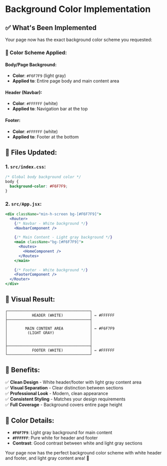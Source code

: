 # Background Color Implementation

## ✅ **What's Been Implemented**

Your page now has the exact background color scheme you requested:

### **🎨 Color Scheme Applied:**

#### **Body/Page Background:**
- **Color**: `#F6F7F9` (light gray)
- **Applied to**: Entire page body and main content area

#### **Header (Navbar):**
- **Color**: `#FFFFFF` (white)
- **Applied to**: Navigation bar at the top

#### **Footer:**
- **Color**: `#FFFFFF` (white)
- **Applied to**: Footer at the bottom

## 📁 **Files Updated:**

### **1. `src/index.css`:**
```css
/* Global body background color */
body {
  background-color: #F6F7F9;
}
```

### **2. `src/App.jsx`:**
```jsx
<div className="min-h-screen bg-[#F6F7F9]">
  <Router>
    {/* Navbar - White background */}
    <NavbarComponent />
    
    {/* Main Content - Light gray background */}
    <main className="bg-[#F6F7F9]">
      <Routes>
        <HomeComponent />
      </Routes>
    </main>
    
    {/* Footer - White background */}
    <FooterComponent />
  </Router>
</div>
```

## 🎯 **Visual Result:**

```
┌─────────────────────────────────────┐
│           HEADER (WHITE)            │ ← #FFFFFF
├─────────────────────────────────────┤
│                                     │
│        MAIN CONTENT AREA            │ ← #F6F7F9
│         (LIGHT GRAY)                │
│                                     │
│                                     │
├─────────────────────────────────────┤
│           FOOTER (WHITE)            │ ← #FFFFFF
└─────────────────────────────────────┘
```

## 🚀 **Benefits:**

✅ **Clean Design** - White header/footer with light gray content area  
✅ **Visual Separation** - Clear distinction between sections  
✅ **Professional Look** - Modern, clean appearance  
✅ **Consistent Styling** - Matches your design requirements  
✅ **Full Coverage** - Background covers entire page height  

## 🎨 **Color Details:**

- **`#F6F7F9`**: Light gray background for main content
- **`#FFFFFF`**: Pure white for header and footer
- **Contrast**: Good contrast between white and light gray sections

Your page now has the perfect background color scheme with white header and footer, and light gray content area! 🎉
